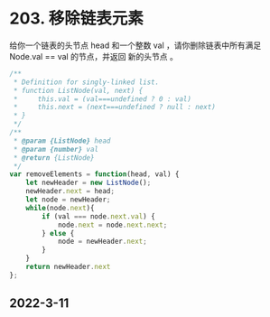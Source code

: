 # 203. 移除链表元素
给你一个链表的头节点 head 和一个整数 val ，请你删除链表中所有满足 Node.val == val 的节点，并返回 新的头节点 。
```javascript
/**
 * Definition for singly-linked list.
 * function ListNode(val, next) {
 *     this.val = (val===undefined ? 0 : val)
 *     this.next = (next===undefined ? null : next)
 * }
 */
/**
 * @param {ListNode} head
 * @param {number} val
 * @return {ListNode}
 */
var removeElements = function(head, val) {
    let newHeader = new ListNode();
    newHeader.next = head;
    let node = newHeader;
    while(node.next){
        if (val === node.next.val) {
            node.next = node.next.next;
        } else {
            node = newHeader.next;
        }
    }
    return newHeader.next
};
```
## 2022-3-11
